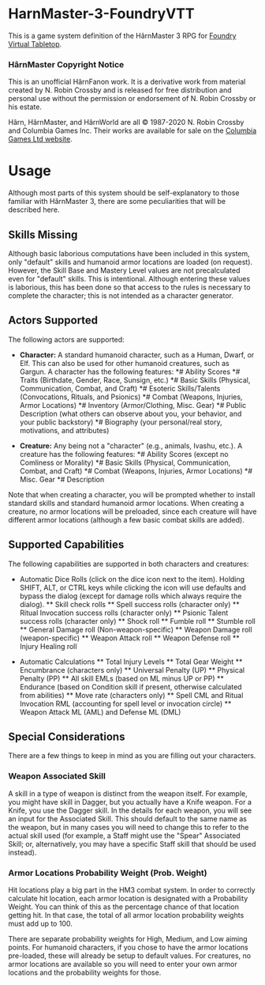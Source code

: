 # HarnMaster-3-FoundryVTT

This is a game system definition of the H&acirc;rnMaster 3 RPG for [Foundry Virtual Tabletop](http://foundryvtt.com/).

### H&acirc;rnMaster Copyright Notice

This is an unofficial H&acirc;rnFanon work. It is a derivative work from material created by N. Robin Crossby and is released for free distribution and personal use without the permission or endorsement of N. Robin Crossby or his estate.

H&acirc;rn, H&acirc;rnMaster, and H&acirc;rnWorld are all &copy; 1987-2020 N. Robin Crossby and Columbia Games Inc. Their works are available for sale on the [Columbia Games Ltd website](http://columbiagames.com/harn/).

# Usage

Although most parts of this system should be self-explanatory to those familiar with H&acirc;rnMaster 3, there are some peculiarities that will be described here.

## Skills Missing

Although basic laborious computations have been included in this system, only "default" skills and humanoid armor locations are loaded (on request).  However, the Skill Base and Mastery Level values are not precalculated even for "default" skills.  This is intentional.  Although entering these values is laborious, this has been done so that access to the rules is necessary to complete the character; this is not intended as a character generator.

## Actors Supported

The following actors are supported:

* __Character:__ A standard humanoid character, such as a Human, Dwarf, or Elf.  This can also be used for other humanoid creatures, such as Gargun.  A character has the following features:
*# Ability Scores
*# Traits (Birthdate, Gender, Race, Sunsign, etc.)
*# Basic Skills (Physical, Communication, Combat, and Craft)
*# Esoteric Skills/Talents (Convocations, Rituals, and Psionics)
*# Combat (Weapons, Injuries, Armor Locations)
*# Inventory (Armor/Clothing, Misc. Gear)
*# Public Description (what others can observe about you, your behavior, and your public backstory)
*# Biography (your personal/real story, motivations, and attributes)

* __Creature:__ Any being not a "character" (e.g., animals, Ivashu, etc.).  A creature has the following features:
*# Ability Scores (except no Comliness or Morality)
*# Basic Skills (Physical, Communication, Combat, and Craft)
*# Combat (Weapons, Injuries, Armor Locations)
*# Misc. Gear
*# Description

Note that when creating a character, you will be prompted whether to install standard skills and standard humanoid armor locations.  When creating a creature, no armor locations will be preloaded, since each creature will have different armor locations (although a few basic combat skills are added).

## Supported Capabilities

The following capabilities are supported in both characters and creatures:

* Automatic Dice Rolls (click on the dice icon next to the item). Holding SHIFT, ALT, or CTRL keys while clicking the icon will use defaults and bypass the dialog (except for damage rolls which always require the dialog).
** Skill check rolls
** Spell success rolls (character only)
** Ritual Invocation success rolls (character only)
** Psionic Talent success rolls (character only)
** Shock roll
** Fumble roll
** Stumble roll
** General Damage roll (Non-weapon-specific)
** Weapon Damage roll (weapon-specific)
** Weapon Attack roll
** Weapon Defense roll
** Injury Healing roll

* Automatic Calculations
** Total Injury Levels
** Total Gear Weight
** Encumbrance (characters only)
** Universal Penalty (UP)
** Physical Penalty (PP)
** All skill EMLs (based on ML minus UP or PP)
** Endurance (based on Condition skill if present, otherwise calculated from abilities)
** Move rate (characters only)
** Spell CML and Ritual Invocation RML (accounting for spell level or invocation circle)
** Weapon Attack ML (AML) and Defense ML (DML)

## Special Considerations

There are a few things to keep in mind as you are filling out your characters.

### Weapon Associated Skill

A skill in a type of weapon is distinct from the weapon itself.  For example, you might have skill in Dagger, but you actually have a Knife weapon.  For a Knife, you use the Dagger skill.  In the details for each weapon, you will see an input for the Associated Skill.  This should default to the same name as the weapon, but in many cases you will need to change this to refer to the actual skill used (for example, a Staff might use the "Spear" Associated Skill; or, alternatively, you may have a specific Staff skill that should be used instead).

### Armor Locations Probability Weight (Prob. Weight)

Hit locations play a big part in the HM3 combat system.  In order to correctly calculate hit location, each armor location is designated with a Probability Weight.  You can think of this as the percentage chance of that location getting hit.  In that case, the total of all armor location probability weights must add up to 100.

There are separate probability weights for High, Medium, and Low aiming points.  For humanoid characters, if you chose to have the armor locations pre-loaded, these will already be setup to default values.  For creatures, no armor locations are available so you will need to enter your own armor locations and the probability weights for those.
